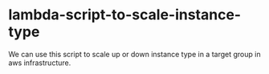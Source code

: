 # lambda-script-to-scale-instance-type
We can use this script to scale up or down instance type in a target group in aws infrastructure. 

